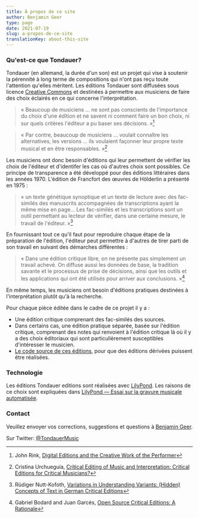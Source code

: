 ```yaml
---
title: À propos de ce site
author: Benjamin Geer
type: page
date: 2021-07-19
slug: a-propos-de-ce-site
translationKey: about-this-site
---
```


### Qu'est-ce que Tondauer?

Tondauer (en allemand, la durée d'un son) est un projet qui vise à
soutenir la pérennité à long terme de compositions qui n'ont pas reçu
toute l'attention qu'elles méritent. Les éditions Tondauer sont
diffusées sous licence [Creative
Commons](https://creativecommons.org/licenses/?lang=fr) et destinées à
permettre aux musiciens de faire des choix éclairés en ce qui concerne
l'interprétation.

> « Beaucoup de musiciens ... ne sont pas conscients de l'importance
> du choix d'une édition et ne savent ni comment faire un bon choix,
> ni sur quels critères l'éditeur a pu baser ses décisions. »[^Rink]

> « Par contre, beaucoup de musiciens ... voulait connaître les
> alternatives, les versions ... ils voulaient façonner leur propre
> texte musical et en être responsables. »[^Urchueguía]

Les musiciens ont donc besoin d'éditions qui leur permettent de
vérifier les choix de l'éditeur et d'identifer les cas où d'autres
choix sont possibles. Ce principe de transparence a été développé pour
des éditions littéraires dans les années 1970. L'édition de Francfort
des œuvres de Hölderlin a présenté en 1975&nbsp;:

> « un texte génétique synoptique et un texte de lecture avec des
> fac-similés des manuscrits accompagnées de transcriptions ayant la
> même mise en page... Les fac-similés et les transcriptions sont un
> outil permettant au lecteur de vérifier, dans une certaine mesure,
> le travail de l'éditeur. »[^Nutt-Kofoth]

En fournissant tout ce qu'il faut pour reproduire chaque étape de la
préparation de l'édition, l'éditeur peut permettre à d'autres de tirer
parti de son travail en suivant des démarches différentes&nbsp;:

> « Dans une édition critique libre, on ne présente pas simplement un
> travail achevé. On diffuse aussi les données de base, la tradition
> savante et le processus de prise de décisions, ainsi que les outils
> et les applications qui ont été utilisés pour arriver aux
> conclusions. »[^Bodard]

En même temps, les musiciens ont besoin d'éditions pratiques destinées
à l'interprétation plutôt qu'à la recherche.

Pour chaque pièce éditée dans le cadre de ce projet il y a&nbsp;:

- Une édition critique comprenant des fac-similés des sources.
- Dans certains cas, une édition pratique séparée, basée sur l'édition critique, comprenant des
  notes qui renvoient à l'édition critique là où il y a des choix
  éditoriaux qui sont particulièrement susceptibles d'intéresser le
  musicien.
- [Le code source de ces
  éditions](https://github.com/benjamingeer/Tondauer/), pour que des
  éditions dérivées puissent être réalisées.

### Technologie

Les éditions Tondauer editions sont réalisées avec
[LilyPond](https://lilypond.org). Les raisons de ce choix sont
expliquées dans [LilyPond — Essai sur la gravure musicale
automatisée](https://lilypond.org/doc/v2.22/Documentation/essay/index.fr.html).

### Contact

Veuillez envoyer vos corrections, suggestions et questions à [Benjamin
Geer](https://benjamingeer.name/fr/).

Sur Twitter: [@TondauerMusic](https://twitter.com/TondauerMusic)

[^Rink]: John Rink, [Digital Editions and the Creative Work of the
    Performer](https://doi.org/10.1017/S1479409819000673)
[^Urchueguía]: Cristina Urchueguía, [Critical Editing of Music and
    Interpretation: Critical Editions for Critical
    Musicians?](https://www.jstor.org/stable/30227962)
[^Nutt-Kofoth]: Rüdiger Nutt-Kofoth, [Variations in Understanding
    Variants: (Hidden) Concepts of Text in German Critical
    Editions](https://doi.org/10.4000/variants.343)
[^Bodard]: Gabriel Bodard and Juan Garcés, [Open Source Critical
    Editions: A
    Rationale](https://blog.stoa.org/files/2010/09/Bodard-Garces_2009_Open-source-digital-editions.pdf)
